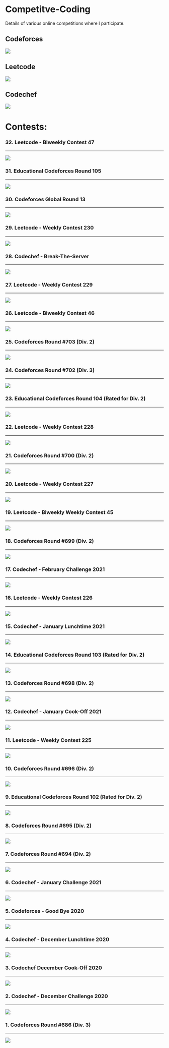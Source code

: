# Competitve-Coding

Details of various online competitions where I participate.

<h2>Codeforces</h2>
<img src='https://github.com/harshitbhat/Competitve-Coding/blob/master/Screenshots/codeforces.jpeg'/>
<h2>Leetcode</h2>
<img src='https://github.com/harshitbhat/Competitve-Coding/blob/master/Screenshots/leetcode.jpeg' />
<h2>Codechef</h2>
<img src='https://github.com/harshitbhat/Competitve-Coding/blob/master/Screenshots/codechef.jpeg' />
<h1>Contests:</h1>
<h3>32. Leetcode - Biweekly Contest 47</h3>
<hr>
<img src='https://github.com/harshitbhat/Competitve-Coding/blob/master/Screenshots/32.jpeg' />
<h3>31. Educational Codeforces Round 105</h3>
<hr>
<img src='https://github.com/harshitbhat/Competitve-Coding/blob/master/Screenshots/31.jpeg' />
<h3>30. Codeforces Global Round 13</h3>
<hr>
<img src='https://github.com/harshitbhat/Competitve-Coding/blob/master/Screenshots/30.jpeg' />
<h3>29. Leetcode - Weekly Contest 230</h3>
<hr>
<img src='https://github.com/harshitbhat/Competitve-Coding/blob/master/Screenshots/29.jpeg' />
<h3>28. Codechef - Break-The-Server</h3>
<hr>
<img src='https://github.com/harshitbhat/Competitve-Coding/blob/master/Screenshots/28.jpeg' />
<h3>27. Leetcode - Weekly Contest 229 </h3>
<hr>
<img src='https://github.com/harshitbhat/Competitve-Coding/blob/master/Screenshots/27.jpeg' />
<h3>26. Leetcode - Biweekly Contest 46</h3>
<hr>
<img src='https://github.com/harshitbhat/Competitve-Coding/blob/master/Screenshots/26.jpeg' />
<h3>25. Codeforces Round #703 (Div. 2)</h3>
<hr>
<img src='https://github.com/harshitbhat/Competitve-Coding/blob/master/Screenshots/25.jpeg' />
<h3>24. Codeforces Round #702 (Div. 3) </h3>
<hr>
<img src='https://github.com/harshitbhat/Competitve-Coding/blob/master/Screenshots/24.jpeg' />
<h3>23. Educational Codeforces Round 104 (Rated for Div. 2)</h3>
<hr>
<img src='https://github.com/harshitbhat/Competitve-Coding/blob/master/Screenshots/23.jpeg' />
<h3>22. Leetcode - Weekly Contest 228 </h3>
<hr>
<img src='https://github.com/harshitbhat/Competitve-Coding/blob/master/Screenshots/22.jpeg' />
<h3>21. Codeforces Round #700 (Div. 2)</h3>
<hr>
<img src='https://github.com/harshitbhat/Competitve-Coding/blob/master/Screenshots/21.jpeg' />
<h3>20. Leetcode - Weekly Contest 227</h3>
<hr>
<img src='https://github.com/harshitbhat/Competitve-Coding/blob/master/Screenshots/20.jpeg' />
<h3>19. Leetcode - Biweekly Weekly Contest 45</h3>
<hr>
<img src='https://github.com/harshitbhat/Competitve-Coding/blob/master/Screenshots/19.jpeg' />
<h3>18. Codeforces Round #699 (Div. 2)</h3>
<hr>
<img src='https://github.com/harshitbhat/Competitve-Coding/blob/master/Screenshots/18.jpeg' />
<h3>17. Codechef - February Challenge 2021</h3>
<hr>
<img src='https://github.com/harshitbhat/Competitve-Coding/blob/master/Screenshots/17.jpeg' />
<h3>16. Leetcode - Weekly Contest 226</h3>
<hr>
<img src='https://github.com/harshitbhat/Competitve-Coding/blob/master/Screenshots/16.jpeg' />
<h3>15. Codechef - January Lunchtime 2021</h3>
<hr>
<img src='https://github.com/harshitbhat/Competitve-Coding/blob/master/Screenshots/15.jpeg' />
<h3>14. Educational Codeforces Round 103 (Rated for Div. 2)</h3>
<hr>
<img src='https://github.com/harshitbhat/Competitve-Coding/blob/master/Screenshots/14.jpeg' />
<h3>13. Codeforces Round #698 (Div. 2)</h3>
<hr>
<img src='https://github.com/harshitbhat/Competitve-Coding/blob/master/Screenshots/13.jpeg' />
<h3>12. Codechef - January Cook-Off 2021</h3>
<hr>
<img src='https://github.com/harshitbhat/Competitve-Coding/blob/master/Screenshots/12.jpeg' />
<h3>11. Leetcode - Weekly Contest 225</h3>
<hr>
<img src='https://github.com/harshitbhat/Competitve-Coding/blob/master/Screenshots/11.jpeg' />
<h3>10. Codeforces Round #696 (Div. 2)</h3>
<hr>
<img src='https://github.com/harshitbhat/Competitve-Coding/blob/master/Screenshots/10.jpeg' />
<h3>9. Educational Codeforces Round 102 (Rated for Div. 2)</h3>
<hr>
<img src='https://github.com/harshitbhat/Competitve-Coding/blob/master/Screenshots/9.jpeg' />
<h3>8. Codeforces Round #695 (Div. 2)</h3>
<hr>
<img src='https://github.com/harshitbhat/Competitve-Coding/blob/master/Screenshots/8.jpeg' />
<h3>7. Codeforces Round #694 (Div. 2)</h3>
<hr>
<img src='https://github.com/harshitbhat/Competitve-Coding/blob/master/Screenshots/7.jpeg' />
<h3>6. Codechef - January Challenge 2021</h3>
<hr>
<img src='https://github.com/harshitbhat/Competitve-Coding/blob/master/Screenshots/6.jpeg' />
<h3>5. Codeforces - Good Bye 2020 </h3>
<hr>
<img src='https://github.com/harshitbhat/Competitve-Coding/blob/master/Screenshots/5.jpeg' />
<h3>4. Codechef - December Lunchtime 2020</h3>
<hr>
<img src='https://github.com/harshitbhat/Competitve-Coding/blob/master/Screenshots/4.jpeg' />
<h3>3. Codechef December Cook-Off 2020</h3>
<hr>
<img src='https://github.com/harshitbhat/Competitve-Coding/blob/master/Screenshots/3.jpeg' />
<h3>2. Codechef - December Challenge 2020</h3>
<hr>
<img src='https://github.com/harshitbhat/Competitve-Coding/blob/master/Screenshots/2.jpeg' />
<h3>1. Codeforces Round #686 (Div. 3)</h3>
<hr>
<img src='https://github.com/harshitbhat/Competitve-Coding/blob/master/Screenshots/1.jpeg' />

